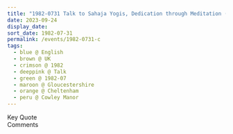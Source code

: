 ```yaml
---
title: "1982-0731 Talk to Sahaja Yogis, Dedication through Meditation (Complete Dedication Is the Only Way or Meditation Is Nothing but Surrendering), Seminar, Day 1, Session 2 (evening), Cowley Manor, Cheltenham, UK"
date: 2023-09-24
display_date: 
sort_date: 1982-07-31
permalink: /events/1982-0731-c
tags:
  - blue @ English
  - brown @ UK
  - crimson @ 1982
  - deeppink @ Talk
  - green @ 1982-07
  - maroon @ Gloucestershire
  - orange @ Cheltenham
  - peru @ Cowley Manor
---
```


<wave-list>
  <list-title color="green" width="75">Key Quote</list-title>
  <list-item color="BlanchedAlmond"  width="200"></list-item>
  <list-item color="Lavender"></list-item>
  <list-item color="BlanchedAlmond"></list-item>
</wave-list>

<br>

<wave-list>
  <list-title color="green" width="75">Comments</list-title>
  <list-item color="BlanchedAlmond"  width="200"></list-item>
  <list-item color="Lavender"></list-item>
  <list-item color="BlanchedAlmond"></list-item>
</wave-list>